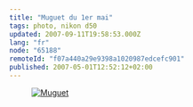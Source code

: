 ```yaml
---
title: "Muguet du 1er mai"
tags: photo, nikon d50
updated: 2007-09-11T19:58:53.000Z
lang: "fr"
node: "65188"
remoteId: "f07a440a29e9398a1020987edcefc901"
published: 2007-05-01T12:52:12+02:00
---
```

 


<figure class="object-center"><a href="/images/muguet.jpg"><img loading="lazy" src="/images/660x/muguet.jpg" alt="Muguet">
</a></figure>




